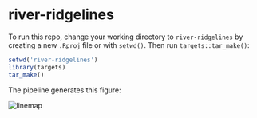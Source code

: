 # river-ridgelines

To run this repo, change your working directory to `river-ridgelines` by creating a new `.Rproj` file or with `setwd()`. Then run `targets::tar_make()`:
```r
setwd('river-ridgelines')
library(targets)
tar_make()
```
The pipeline generates this figure:

![linemap](https://user-images.githubusercontent.com/54007288/179124216-de9f16e6-79fc-4729-9ad6-f2b767454f35.png)
